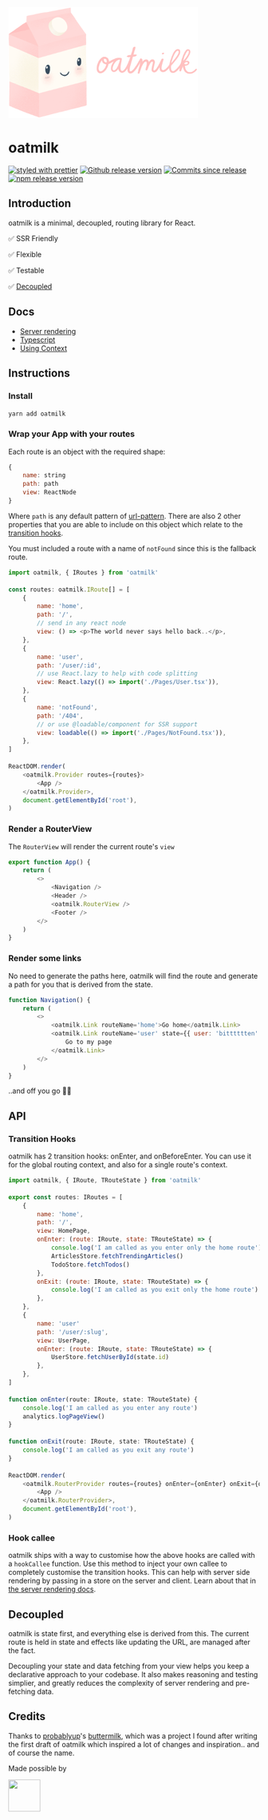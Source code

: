 <img src="docs/img/oatmilk-cropped.png" alt="oatmilk" width="380" height="222" />

# oatmilk

[![styled with prettier](https://img.shields.io/badge/styled_with-prettier-ff69b4.svg)](https://github.com/prettier/prettier)
[![Github release version](https://img.shields.io/github/tag/bitttttten/oatmilk.svg)](https://github.com/bitttttten/oatmilk/releases)
[![Commits since release](https://img.shields.io/github/commits-since/bitttttten/oatmilk/v2.1.1.svg)](https://github.com/bitttttten/oatmilk/compare/v2.1.1...master)
[![npm release version](https://img.shields.io/npm/v/oatmilk.svg)](https://www.npmjs.com/package/oatmilk)

## Introduction

oatmilk is a minimal, decoupled, routing library for React.

✅ SSR Friendly

✅ Flexible

✅ Testable

✅ [Decoupled](#decoupled)

## Docs

-   [Server rendering](https://github.com/bitttttten/oatmilk/blob/master/docs/server-rendering.md)
-   [Typescript](https://github.com/bitttttten/oatmilk/blob/master/docs/typescript.md)
-   [Using Context](https://github.com/bitttttten/oatmilk/blob/master/docs/using-context.md)

## Instructions

### Install

`yarn add oatmilk`

### Wrap your App with your routes

Each route is an object with the required shape: 

```js
{
    name: string
    path: path
    view: ReactNode
}
```

Where `path` is any default pattern of [url-pattern](https://www.npmjs.com/package/url-pattern). There are also 2 other properties that you are able to include on this object which relate to the [transition hooks](https://github.com/bitttttten/oatmilk/blob/master/README.md#transition-hooks).

You must included a route with a name of `notFound` since this is the fallback route.

```js App.tsx
import oatmilk, { IRoutes } from 'oatmilk'

const routes: oatmilk.IRoute[] = [
    {
        name: 'home',
        path: '/',
        // send in any react node
        view: () => <p>The world never says hello back..</p>,
    },
    {
        name: 'user',
        path: '/user/:id',
        // use React.lazy to help with code splitting
        view: React.lazy(() => import('./Pages/User.tsx')),
    },
    {
        name: 'notFound',
        path: '/404',
        // or use @loadable/component for SSR support
        view: loadable(() => import('./Pages/NotFound.tsx')),
    },
]

ReactDOM.render(
    <oatmilk.Provider routes={routes}>
        <App />
    </oatmilk.Provider>,
    document.getElementById('root'),
)
```

### Render a RouterView

The `RouterView` will render the current route's `view`

```js App.tsx
export function App() {
    return (
        <>
            <Navigation />
            <Header />
            <oatmilk.RouterView />
            <Footer />
        </>
    )
}
```

### Render some links

No need to generate the paths here, oatmilk will find the route and generate a path for you that is derived from the state.

```js App.tsx
function Navigation() {
    return (
        <>
            <oatmilk.Link routeName='home'>Go home</oatmilk.Link>
            <oatmilk.Link routeName='user' state={{ user: 'bitttttten' }}>
                Go to my page
            </oatmilk.Link>
        </>
    )
}
```

..and off you go 🎉✨

## API

### Transition Hooks

oatmilk has 2 transition hooks: onEnter, and onBeforeEnter. You can use it for the global routing context, and also for a single route's context.

```js routes.tsx
import oatmilk, { IRoute, TRouteState } from 'oatmilk'

export const routes: IRoutes = [
    {
        name: 'home',
        path: '/',
        view: HomePage,
        onEnter: (route: IRoute, state: TRouteState) => {
            console.log('I am called as you enter only the home route')
            ArticlesStore.fetchTrendingArticles()
            TodoStore.fetchTodos()
        },
        onExit: (route: IRoute, state: TRouteState) => {
            console.log('I am called as you exit only the home route')
        },
    },
    {
        name: 'user'
        path: '/user/:slug',
        view: UserPage,
        onEnter: (route: IRoute, state: TRouteState) => {
            UserStore.fetchUserById(state.id)
        },
    },
]

function onEnter(route: IRoute, state: TRouteState) {
    console.log('I am called as you enter any route')
    analytics.logPageView()
}

function onExit(route: IRoute, state: TRouteState) {
    console.log('I am called as you exit any route')
}

ReactDOM.render(
    <oatmilk.RouterProvider routes={routes} onEnter={onEnter} onExit={onExit}>
        <App />
    </oatmilk.RouterProvider>,
    document.getElementById('root'),
)
```

### Hook callee

oatmilk ships with a way to customise how the above hooks are called with a `hookCallee` function. Use this method to inject your own callee to completely customise the transition hooks. This can help with server side rendering by passing in a store on the server and client. Learn about that in [the server rendering docs](https://github.com/bitttttten/oatmilk/blob/master/docs/server-rendering.md).

## Decoupled

oatmilk is state first, and everything else is derived from this. The current route is held in state and effects like updating the URL, are managed after the fact.

Decoupling your state and data fetching from your view helps you keep a declarative approach to your codebase. It also makes reasoning and testing simplier, and greatly reduces the complexity of server rendering and pre-fetching data.

## Credits

Thanks to [probablyup](https://github.com/probablyup)'s [buttermilk](https://github.com/probablyup/buttermilk), which was a project I found after writing the first draft of oatmilk which inspired a lot of changes and inspiration.. and of course the name.

Made possible by

<a href="https://soulpicks.com" target="_blank"><img src="https://avatars0.githubusercontent.com/u/37078572?s=200&v=4" width="64" height="64"></a>
